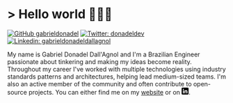 # > Hello world 👨🏻‍💻

<!-- Shields -->

[![GitHub gabrieldonadel](https://img.shields.io/github/followers/gabrieldonadel?label=follow&style=social)][3]
[![Twitter: donadeldev](https://img.shields.io/twitter/follow/donadeldev?style=social)][4]
[![Linkedin: gabrieldonadeldallagnol](https://img.shields.io/badge/-gabrieldonadeldallagnol-blue?style=flat-square&logo=Linkedin&logoColor=white&link=https://www.linkedin.com/in/gabrieldonadeldallagnol/)][2]

My name is Gabriel Donadel Dall'Agnol and I'm a Brazilian Engineer passionate about tinkering and making my ideas become reality. Throughout my career I've worked with multiple technologies using industry standards patterns and architectures, helping lead medium-sized teams. I'm also an active member of the community and often contribute to open-source projects. You can either find me on my [website][1] or on [![LinkedIn][2.1]][2].

<!-- Icons -->

[2.1]: https://raw.githubusercontent.com/gabrieldonadel/gabrieldonadel/master/icons/linkedin.png "LinkedIn icon"

<!-- Links -->

[1]: http://donadel.dev/
[2]: https://www.linkedin.com/in/gabrieldonadeldallagnol/
[3]: https://github.com/gabrieldonadel
[4]: https://twitter.com/donadeldev
